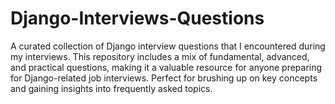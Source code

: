 # Django-Interviews-Questions
A curated collection of Django interview questions that I encountered during my interviews. This repository includes a mix of fundamental, advanced, and practical questions, making it a valuable resource for anyone preparing for Django-related job interviews. Perfect for brushing up on key concepts and gaining insights into frequently asked topics.
